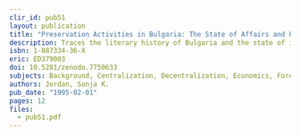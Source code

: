 ```yaml
---
clir_id: pub51
layout: publication
title: "Preservation Activities in Bulgaria: The State of Affairs and Possibilities for Cooperation"
description: Traces the literary history of Bulgaria and the state of its preservation activities. Concludes with general observations and a list of future directions compiled by Bulgarian libraries.
isbn: 1-887334-36-X
eric: ED379003
doi: 10.5281/zenodo.7750633
subjects: Background, Centralization, Decentralization, Economics, Foreign Countries, History, Library Collections, Library Development, Library Education, Library Networks, Library Statistics, Political Issues, Preservation, Problems, Research Libraries
authors: Jordan, Sonja K.
pub_date: "1995-02-01"
pages: 12
files:
  - pub51.pdf
---
```

